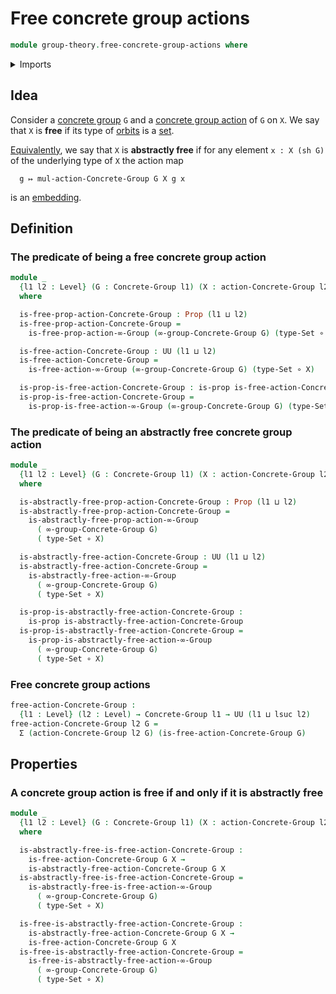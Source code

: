 # Free concrete group actions

```agda
module group-theory.free-concrete-group-actions where
```

<details><summary>Imports</summary>

```agda
open import foundation.dependent-pair-types
open import foundation.function-types
open import foundation.propositions
open import foundation.sets
open import foundation.universe-levels

open import group-theory.concrete-group-actions
open import group-theory.concrete-groups
open import group-theory.orbits-concrete-group-actions

open import higher-group-theory.free-higher-group-actions
```

</details>

## Idea

Consider a [concrete group](group-theory.concrete-groups.md) `G` and a
[concrete group action](group-theory.concrete-group-actions.md) of `G` on `X`.
We say that `X` is **free** if its type of
[orbits](group-theory.orbits-concrete-group-actions.md) is a
[set](foundation.sets.md).

[Equivalently](foundation.logical-equivalences.md), we say that `X` is
**abstractly free** if for any element `x : X (sh G)` of the underlying type of
`X` the action map

```text
  g ↦ mul-action-Concrete-Group G X g x
```

is an [embedding](foundation.embeddings.md).

## Definition

### The predicate of being a free concrete group action

```agda
module _
  {l1 l2 : Level} (G : Concrete-Group l1) (X : action-Concrete-Group l2 G)
  where

  is-free-prop-action-Concrete-Group : Prop (l1 ⊔ l2)
  is-free-prop-action-Concrete-Group =
    is-free-prop-action-∞-Group (∞-group-Concrete-Group G) (type-Set ∘ X)

  is-free-action-Concrete-Group : UU (l1 ⊔ l2)
  is-free-action-Concrete-Group =
    is-free-action-∞-Group (∞-group-Concrete-Group G) (type-Set ∘ X)

  is-prop-is-free-action-Concrete-Group : is-prop is-free-action-Concrete-Group
  is-prop-is-free-action-Concrete-Group =
    is-prop-is-free-action-∞-Group (∞-group-Concrete-Group G) (type-Set ∘ X)
```

### The predicate of being an abstractly free concrete group action

```agda
module _
  {l1 l2 : Level} (G : Concrete-Group l1) (X : action-Concrete-Group l2 G)
  where

  is-abstractly-free-prop-action-Concrete-Group : Prop (l1 ⊔ l2)
  is-abstractly-free-prop-action-Concrete-Group =
    is-abstractly-free-prop-action-∞-Group
      ( ∞-group-Concrete-Group G)
      ( type-Set ∘ X)

  is-abstractly-free-action-Concrete-Group : UU (l1 ⊔ l2)
  is-abstractly-free-action-Concrete-Group =
    is-abstractly-free-action-∞-Group
      ( ∞-group-Concrete-Group G)
      ( type-Set ∘ X)

  is-prop-is-abstractly-free-action-Concrete-Group :
    is-prop is-abstractly-free-action-Concrete-Group
  is-prop-is-abstractly-free-action-Concrete-Group =
    is-prop-is-abstractly-free-action-∞-Group
      ( ∞-group-Concrete-Group G)
      ( type-Set ∘ X)
```

### Free concrete group actions

```agda
free-action-Concrete-Group :
  {l1 : Level} (l2 : Level) → Concrete-Group l1 → UU (l1 ⊔ lsuc l2)
free-action-Concrete-Group l2 G =
  Σ (action-Concrete-Group l2 G) (is-free-action-Concrete-Group G)
```

## Properties

### A concrete group action is free if and only if it is abstractly free

```agda
module _
  {l1 l2 : Level} (G : Concrete-Group l1) (X : action-Concrete-Group l2 G)
  where

  is-abstractly-free-is-free-action-Concrete-Group :
    is-free-action-Concrete-Group G X →
    is-abstractly-free-action-Concrete-Group G X
  is-abstractly-free-is-free-action-Concrete-Group =
    is-abstractly-free-is-free-action-∞-Group
      ( ∞-group-Concrete-Group G)
      ( type-Set ∘ X)

  is-free-is-abstractly-free-action-Concrete-Group :
    is-abstractly-free-action-Concrete-Group G X →
    is-free-action-Concrete-Group G X
  is-free-is-abstractly-free-action-Concrete-Group =
    is-free-is-abstractly-free-action-∞-Group
      ( ∞-group-Concrete-Group G)
      ( type-Set ∘ X)
```
